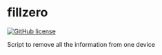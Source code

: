# fillzero

[![GitHub license](https://sinfallas.files.wordpress.com/2016/02/gpl.png)](https://github.com/xanadu-linux/fillzero/blob/master/LICENSE)

Script to remove all the information from one device
